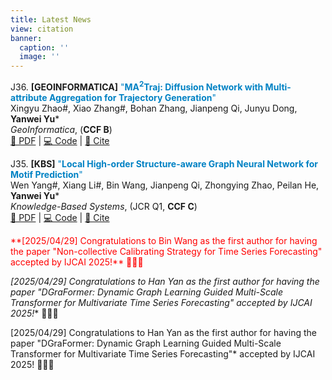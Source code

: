 ```yaml
---
title: Latest News
view: citation
banner:
  caption: ''
  image: ''
---
```


J36. **[GEOINFORMATICA]** <span style="color:rgb(0, 130, 196);">"**$\text{MA}^2\text{Traj}$: Diffusion Network with Multi-attribute Aggregation for Trajectory Generation**"</span>     
   Xingyu Zhao#, Xiao Zhang#, Bohan Zhang, Jianpeng Qi, Junyu Dong, **Yanwei Yu***     
   *GeoInformatica*, (**CCF B**)       
   [📄 PDF](https://link.springer.com/article/10.1007/s10707-025-00549-9) | [💻 Code](#) | [📑 Cite](#)

J35. **[KBS]** <span style="color:rgb(0, 130, 196);">"**Local High-order Structure-aware Graph Neural Network for Motif Prediction**"</span>      
   Wen Yang#, Xiang Li#, Bin Wang, Jianpeng Qi, Zhongying Zhao, Peilan He, **Yanwei Yu***     
   *Knowledge-Based Systems*, (JCR Q1, **CCF C**)       
   [📄 PDF](#) | [💻 Code](#) | [📑 Cite](#)

<span style="color:rgb(255, 0, 0);">    
**[2025/04/29] Congratulations to Bin Wang as the first author for having the paper "Non-collective Calibrating Strategy for Time Series Forecasting" accepted by IJCAI 2025!** 🎉🎉🎉  
</span>      


**[2025/04/29] Congratulations to Han Yan as the first author for having the paper "DGraFormer: Dynamic Graph Learning Guided Multi-Scale Transformer for Multivariate Time Series Forecasting"* accepted by IJCAI 2025!** 🎉🎉🎉  

[2025/04/29] Congratulations to Han Yan as the first author for having the paper "DGraFormer: Dynamic Graph Learning Guided Multi-Scale Transformer for Multivariate Time Series Forecasting"* accepted by IJCAI 2025! 🎉🎉🎉

